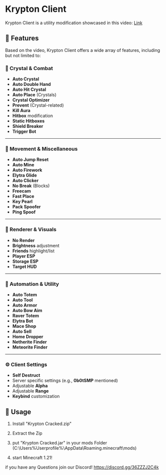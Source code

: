 # Krypton Client

Krypton Client is a utility modification showcased in this video: [Link](https://discord.gg/36ZZZJ2C4k)

## 🌟 Features

Based on the video, Krypton Client offers a wide array of features, including but not limited to:

### 💎 Crystal & Combat
* **Auto Crystal**
* **Auto Double Hand**
* **Auto Hit Crystal**
* **Auto Place** (Crystals)
* **Crystal Optimizer**
* **Prevent** (Crystal-related)
* **Kill Aura**
* **Hitbox** modification
* **Static Hitboxes**
* **Shield Breaker**
* **Trigger Bot**

---
### 🚀 Movement & Miscellaneous
* **Auto Jump Reset**
* **Auto Mine**
* **Auto Firework**
* **Elytra Glide**
* **Auto Clicker**
* **No Break** (Blocks)
* **Freecam**
* **Fast Place**
* **Key Pearl**
* **Pack Spoofer**
* **Ping Spoof**

---
### 🎨 Renderer & Visuals
* **No Render**
* **Brightness** adjustment
* **Friends** highlight/list
* **Player ESP**
* **Storage ESP**
* **Target HUD**

---
### 🤖 Automation & Utility
* **Auto Totem**
* **Auto Tool**
* **Auto Armor**
* **Auto Bow Aim**
* **Raver Totem**
* **Elytra Bot**
* **Mace Shop**
* **Auto Sell**
* **Home Dropper**
* **Netherite Finder**
* **Meteorite Finder**

---
### ⚙️ Client Settings
* **Self Destruct**
* Server specific settings (e.g., **0b0tSMP** mentioned)
* Adjustable **Alpha**
* Adjustable **Range**
* **Keybind** customization

## 🔧 Usage

1. Install "Krypton Cracked.zip"

2. Extract the Zip

3. put "Krypton Cracked.jar" in your mods Folder (C:\Users\%Userprofile%\AppData\Roaming\.minecraft\mods)

4. start Minecraft 1.21!

if you have any Questions join our Discord! https://discord.gg/36ZZZJ2C4k
